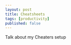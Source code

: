 ```yaml
---
layout: post
title: Cheatsheets
tags: [productivity]
published: false
---
```


Talk about my Cheaters setup


